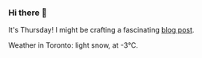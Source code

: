 ### Hi there :wave:

It's Thursday! I might be crafting a fascinating [blog post](https://www.benjaminwuethrich.dev).

Weather in Toronto: light snow, at -3°C.
